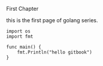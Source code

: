 First Chapter

this is the first page of golang series.



```
import os
import fmt

func main() {
    fmt.Println("hello gitbook")
}
```



